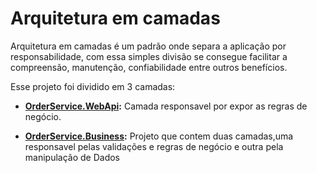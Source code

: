 # Arquitetura em camadas

Arquitetura em camadas é um padrão onde separa a aplicação por responsabilidade, com essa simples divisão se consegue facilitar a compreensão, manutenção, confiabilidade entre outros benefícios.​

Esse projeto foi dividido em 3 camadas:
- **[OrderService.WebApi](https://github.com/MarcosMota/OrderOfService/tree/1-ArquiteturaCamadas/OrderService.WebApi):** Camada responsavel por expor as regras de negócio.

- **[OrderService.Business](https://github.com/MarcosMota/OrderOfService/tree/1-ArquiteturaCamadas/OrderService.Business):** Projeto que contem duas camadas,uma responsavel pelas  validações e regras de negócio e outra pela manipulação de Dados